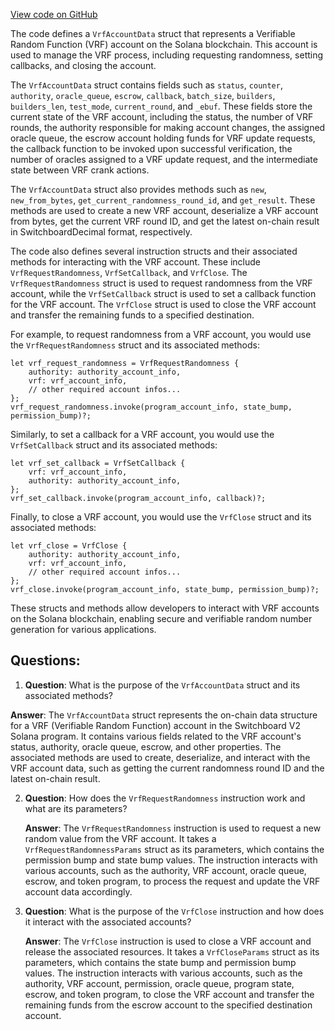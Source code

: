 [View code on GitHub](https://github.com/switchboard-xyz/sbv2-solana/blob/master/rust/switchboard-v2/src/vrf.rs)

The code defines a `VrfAccountData` struct that represents a Verifiable Random Function (VRF) account on the Solana blockchain. This account is used to manage the VRF process, including requesting randomness, setting callbacks, and closing the account.

The `VrfAccountData` struct contains fields such as `status`, `counter`, `authority`, `oracle_queue`, `escrow`, `callback`, `batch_size`, `builders`, `builders_len`, `test_mode`, `current_round`, and `_ebuf`. These fields store the current state of the VRF account, including the status, the number of VRF rounds, the authority responsible for making account changes, the assigned oracle queue, the escrow account holding funds for VRF update requests, the callback function to be invoked upon successful verification, the number of oracles assigned to a VRF update request, and the intermediate state between VRF crank actions.

The `VrfAccountData` struct also provides methods such as `new`, `new_from_bytes`, `get_current_randomness_round_id`, and `get_result`. These methods are used to create a new VRF account, deserialize a VRF account from bytes, get the current VRF round ID, and get the latest on-chain result in SwitchboardDecimal format, respectively.

The code also defines several instruction structs and their associated methods for interacting with the VRF account. These include `VrfRequestRandomness`, `VrfSetCallback`, and `VrfClose`. The `VrfRequestRandomness` struct is used to request randomness from the VRF account, while the `VrfSetCallback` struct is used to set a callback function for the VRF account. The `VrfClose` struct is used to close the VRF account and transfer the remaining funds to a specified destination.

For example, to request randomness from a VRF account, you would use the `VrfRequestRandomness` struct and its associated methods:

```ignore
let vrf_request_randomness = VrfRequestRandomness {
    authority: authority_account_info,
    vrf: vrf_account_info,
    // other required account infos...
};
vrf_request_randomness.invoke(program_account_info, state_bump, permission_bump)?;
```

Similarly, to set a callback for a VRF account, you would use the `VrfSetCallback` struct and its associated methods:

```ignore
let vrf_set_callback = VrfSetCallback {
    vrf: vrf_account_info,
    authority: authority_account_info,
};
vrf_set_callback.invoke(program_account_info, callback)?;
```

Finally, to close a VRF account, you would use the `VrfClose` struct and its associated methods:

```ignore
let vrf_close = VrfClose {
    authority: authority_account_info,
    vrf: vrf_account_info,
    // other required account infos...
};
vrf_close.invoke(program_account_info, state_bump, permission_bump)?;
```

These structs and methods allow developers to interact with VRF accounts on the Solana blockchain, enabling secure and verifiable random number generation for various applications.
## Questions: 
 1. **Question**: What is the purpose of the `VrfAccountData` struct and its associated methods?

   **Answer**: The `VrfAccountData` struct represents the on-chain data structure for a VRF (Verifiable Random Function) account in the Switchboard V2 Solana program. It contains various fields related to the VRF account's status, authority, oracle queue, escrow, and other properties. The associated methods are used to create, deserialize, and interact with the VRF account data, such as getting the current randomness round ID and the latest on-chain result.

2. **Question**: How does the `VrfRequestRandomness` instruction work and what are its parameters?

   **Answer**: The `VrfRequestRandomness` instruction is used to request a new random value from the VRF account. It takes a `VrfRequestRandomnessParams` struct as its parameters, which contains the permission bump and state bump values. The instruction interacts with various accounts, such as the authority, VRF account, oracle queue, escrow, and token program, to process the request and update the VRF account data accordingly.

3. **Question**: What is the purpose of the `VrfClose` instruction and how does it interact with the associated accounts?

   **Answer**: The `VrfClose` instruction is used to close a VRF account and release the associated resources. It takes a `VrfCloseParams` struct as its parameters, which contains the state bump and permission bump values. The instruction interacts with various accounts, such as the authority, VRF account, permission, oracle queue, program state, escrow, and token program, to close the VRF account and transfer the remaining funds from the escrow account to the specified destination account.